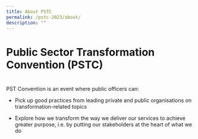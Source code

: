 ```yaml
---
title: About PSTC
permalink: /pstc-2023/about/
description: ""
---
```

# Public Sector Transformation Convention (PSTC)
# 
PST Convention is an event where public officers can:
* Pick up good practices from leading private and public organisations on transformation-related topics

* Explore how we transform the way we deliver our services to achieve greater purpose, i.e. by putting our stakeholders at the heart of what we do